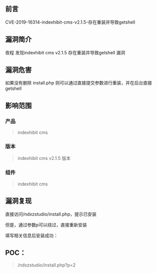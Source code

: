 ## 前言  

CVE-2019-16314-indexhibit-cms-v2.1.5-存在重装并导致getshell

## 漏洞简介  

夜程 发现indexhibit cms v2.1.5 存在重装并导致getshell 漏洞

## 漏洞危害  

如果没有删除 install.php 则可以通过直接提交参数进行重装，并在后台直接getshell

## 影响范围  

### 产品  

> indexhibit cms

### 版本  

> indexhibit cms  v2.1.5 版本  

### 组件  

> indexhibit cms  

## 漏洞复现  

直接访问/ndxzstudio/install.php，提示已安装

但是，通过参数p可以绕过，直接重新安装

填写相关信息后安装成功：



## POC：
> /ndxzstudio/install.php?p=2
